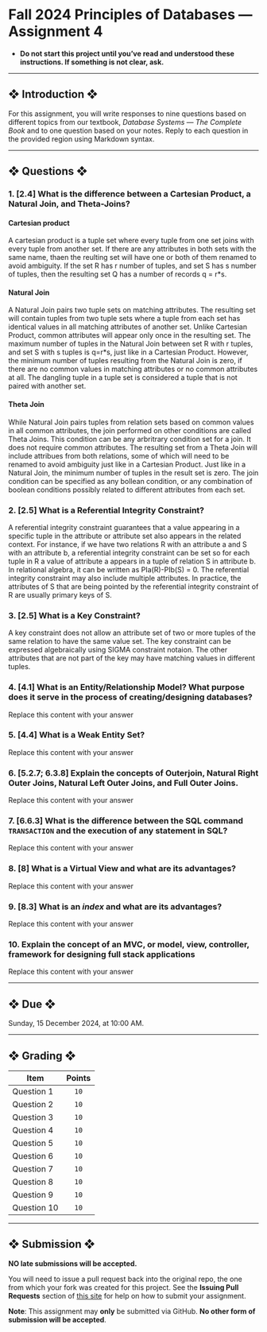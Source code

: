 # Fall 2024 Principles of Databases — Assignment 4

* **Do not start this project until you’ve read and understood these instructions. If something is not clear, ask.**

---

## ❖ Introduction ❖

For this assignment, you will write responses to nine questions based on different topics from our textbook, *Database Systems — The Complete Book* and to one question based on your notes. Reply to each question in the provided region using Markdown syntax.

---

## ❖ Questions ❖

### 1. [2.4] What is the difference between a Cartesian Product, a Natural Join, and Theta-Joins?

#### Cartesian product
A cartesian product is a tuple set where every tuple from one set joins with every tuple from another set. If there are any attributes in both sets with the same name, thaen the reulting set will have one or both of them renamed to avoid ambiguity. If the set R has r number of tuples, and set S has s number of tuples, then the resulting set Q has a number of records q = r*s.
#### Natural Join
A Natural Join pairs two tuple sets on matching attributes. The resulting set will contain tuples from two tuple sets where a tuple from each set has identical values in all matching attributes of another set. Unlike Cartesian Product, common attributes will appear only once in the resulting set. The maximum number of tuples in the Natural Join between set R with r tuples, and set S with s tuples is q=r*s, just like in a Cartesian Product. However, the minimum number of tuples resulting from the Natural Join is zero, if there are no common values in matching attributes or no common attributes at all. The dangling tuple in a tuple set is considered a tuple that is not paired with another set. 
#### Theta Join
While Natural Join pairs tuples from relation sets based on common values in all common attributes, the join performed on other conditions are called Theta Joins. This condition can be any arbritrary condition set for a join. It does not require common attributes. The resulting set from a Theta Join will include attribues from both relations, some of which will need to be renamed to avoid ambiguity just like in a Cartesian Product. Just like in a Natural Join, the minimum number of tuples in the result set is zero. The join condition can be specified as any bollean condition, or any combination of boolean conditions possibly related to different attributes from each set. 

### 2. [2.5] What is a Referential Integrity Constraint?

A referential integrity constraint guarantees that a value appearing in a specific tuple in the attribute or attribute set also appears in the related context. For instance, if we have two relations R with an attribute a and S with an attribute b, a referential integrity constraint can be set so for each tuple in R a value of attribute a appears in a tuple of relation S in attribute b. In relational algebra, it can be written as PIa(R)-PIb(S) = 0. The referential integrity constraint may also include multiple attributes. In practice, the attributes of S that are being pointed by the referential integrity constraint of R are usually primary keys of S.

###  3. [2.5] What is a Key Constraint?

A key constraint does not allow an attribute set of two or more tuples of the same relation to have the same value set. The key constraint can be expressed algebraically using SIGMA constraint notaion. The other attributes that are not part of the key may have matching values in different tuples.

### 4. [4.1] What is an Entity/Relationship Model? What purpose does it serve in the process of creating/designing databases?

Replace this content with your answer

### 5. [4.4] What is a Weak Entity Set?

Replace this content with your answer

### 6. [5.2.7; 6.3.8] Explain the concepts of Outerjoin, Natural Right Outer Joins, Natural Left Outer Joins, and Full Outer Joins.

Replace this content with your answer

### 7. [6.6.3] What is the difference between the SQL command `TRANSACTION` and the execution of any statement in SQL?

Replace this content with your answer

### 8. [8] What is a Virtual View and what are its advantages?

Replace this content with your answer

### 9. [8.3] What is an *index* and what are its advantages?

Replace this content with your answer

### 10. Explain the concept of an MVC, or model, view, controller, framework for designing full stack applications

Replace this content with your answer

---

## ❖ Due ❖

Sunday, 15 December 2024, at 10:00 AM.

---

## ❖ Grading ❖

| Item        | Points |
|-------------|:------:|
| Question 1  | `10`   |
| Question 2  | `10`   |
| Question 3  | `10`   |
| Question 4  | `10`   |
| Question 5  | `10`   |
| Question 6  | `10`   |
| Question 7  | `10`   |
| Question 8  | `10`   |
| Question 9  | `10`   |
| Question 10 | `10`   |

---

## ❖ Submission ❖

**NO late submissions will be accepted.**

You will need to issue a pull request back into the original repo, the one from which your fork was created for this project. See the **Issuing Pull Requests** section of [this site](http://code-warrior.github.io/tutorials/git/github/index.html) for help on how to submit your assignment.

**Note**: This assignment may **only** be submitted via GitHub. **No other form of submission will be accepted**.
